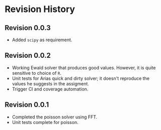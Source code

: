 # Revision History

## Revision 0.0.3

- Added `scipy` as requirement.

## Revision 0.0.2

- Working Ewald solver that produces good values. However, it is quite sensitive to choice of `R`.
- Unit tests for Arias quick and dirty solver; it doesn't reproduce the values he suggests in the assigment.
- Trigger CI and coverage automation.

## Revision 0.0.1

- Completed the poisson solver using FFT.
- Unit tests complete for poisson.
